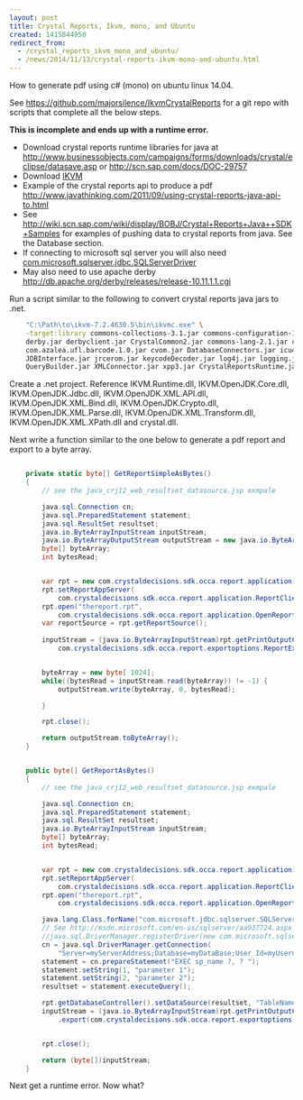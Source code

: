 ```yaml
---
layout: post
title: Crystal Reports, Ikvm, mono, and Ubuntu
created: 1415844950
redirect_from:
  - /crystal_reports_ikvm_mono_and_ubuntu/
  - /news/2014/11/13/crystal-reports-ikvm-mono-and-ubuntu.html
---
```

How to generate pdf using c# (mono) on ubuntu linux 14.04.

See https://github.com/majorsilence/IkvmCrystalReports for a git repo with scripts that complete all the below steps.

__This is incomplete and ends up with a runtime error.__


* Download crystal reports runtime libraries for java at http://www.businessobjects.com/campaigns/forms/downloads/crystal/eclipse/datasave.asp or http://scn.sap.com/docs/DOC-29757
* Download [IKVM](http://www.ikvm.net/uses.html)
* Example of the crystal reports api to produce a pdf http://www.javathinking.com/2011/09/using-crystal-reports-java-api-to.html
* See http://wiki.scn.sap.com/wiki/display/BOBJ/Crystal+Reports+Java++SDK+Samples for examples of pushing data to crystal reports from java.  See the Database section.
* If connecting to microsoft sql server you will also need [com.microsoft.sqlserver.jdbc.SQLServerDriver](http://msdn.microsoft.com/en-us/sqlserver/aa937724.aspx)
* May also need to use apache derby http://db.apache.org/derby/releases/release-10.11.1.1.cgi


Run a script similar to the following to convert crystal reports java jars to .net.

```bash
    "C:\Path\to\ikvm-7.2.4630.5\bin\ikvmc.exe" \
    -target:library commons-collections-3.1.jar commons-configuration-1.2.jar \
    derby.jar derbyclient.jar CrystalCommon2.jar commons-lang-2.1.jar commons-logging.jar \
    com.azalea.ufl.barcode.1.0.jar cvom.jar DatabaseConnectors.jar icu4j.jar jai_imageio.jar \
    JDBInterface.jar jrcerom.jar keycodeDecoder.jar log4j.jar logging.jar pfjgraphics.jar \
    QueryBuilder.jar XMLConnector.jar xpp3.jar CrystalReportsRuntime.jar -out:crystal.dll
```

Create a .net project.  Reference IKVM.Runtime.dll, IKVM.OpenJDK.Core.dll, IKVM.OpenJDK.Jdbc.dll, IKVM.OpenJDK.XML.API.dll, IKVM.OpenJDK.XML.Bind.dll, IKVM.OpenJDK.Crypto.dll, IKVM.OpenJDK.XML.Parse.dll, IKVM.OpenJDK.XML.Transform.dll, IKVM.OpenJDK.XML.XPath.dll and crystal.dll.

Next write a function similar to the one below to generate a pdf report and export to a byte array.

```c#

    private static byte[] GetReportSimpleAsBytes()
    {
        // see the java_crj12_web_resultset_datasource.jsp exmpale

        java.sql.Connection cn;
        java.sql.PreparedStatement statement;
        java.sql.ResultSet resultset;
        java.io.ByteArrayInputStream inputStream;
        java.io.ByteArrayOutputStream outputStream = new java.io.ByteArrayOutputStream(); 
        byte[] byteArray;
        int bytesRead;


        var rpt = new com.crystaldecisions.sdk.occa.report.application.ReportClientDocument();
        rpt.setReportAppServer(
            com.crystaldecisions.sdk.occa.report.application.ReportClientDocument.inprocConnectionString);
        rpt.open("thereport.rpt",
            com.crystaldecisions.sdk.occa.report.application.OpenReportOptions._openAsReadOnly);
        var reportSource = rpt.getReportSource();
       
        inputStream = (java.io.ByteArrayInputStream)rpt.getPrintOutputController().export(
            com.crystaldecisions.sdk.occa.report.exportoptions.ReportExportFormat.PDF);


        byteArray = new byte[ 1024];
        while((bytesRead = inputStream.read(byteArray)) != -1) {
            outputStream.write(byteArray, 0, bytesRead);	

        }

        rpt.close();

        return outputStream.toByteArray();
    }


    public byte[] GetReportAsBytes()
    {
        // see the java_crj12_web_resultset_datasource.jsp exmpale

        java.sql.Connection cn;
        java.sql.PreparedStatement statement;
        java.sql.ResultSet resultset;
        java.io.ByteArrayInputStream inputStream;
        byte[] byteArray;
        int bytesRead;


        var rpt = new com.crystaldecisions.sdk.occa.report.application.ReportClientDocument();
        rpt.setReportAppServer(
            com.crystaldecisions.sdk.occa.report.application.ReportClientDocument.inprocConnectionString);
        rpt.open("thereport.rpt",
            com.crystaldecisions.sdk.occa.report.application.OpenReportOptions._openAsReadOnly);

        java.lang.Class.forName("com.microsoft.jdbc.sqlserver.SQLServerDriver");
        // See http://msdn.microsoft.com/en-us/sqlserver/aa937724.aspx
        //java.sql.DriverManager.registerDriver(new com.microsoft.sqlserver.jdbc.SQLServerDriver());
        cn = java.sql.DriverManager.getConnection(
            "Server=myServerAddress;Database=myDataBase;User Id=myUsername;Password=myPassword;");
        statement = cn.prepareStatement("EXEC sp_name ?, ? ");
        statement.setString(1, "parameter 1");
        statement.setString(2, "parameter 2");
        resultset = statement.executeQuery();

        rpt.getDatabaseController().setDataSource(resultset, "TableName", "TableName");
        inputStream = (java.io.ByteArrayInputStream)rpt.getPrintOutputController()
            .export(com.crystaldecisions.sdk.occa.report.exportoptions.ReportExportFormat.PDF);


        rpt.close();

        return (byte[])inputStream;
    }

```

Next get a runtime error.  Now what?
